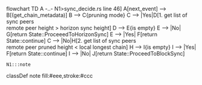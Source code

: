 flowchart TD
    A -..- N1>sync_decide.rs line 46]
    A[next_event] --> B[(get_chain_metadata)]
    B --> C{pruning mode}
    C --> |Yes|D[1. get list of sync peers </br> remote peer height > horizon sync height]
    D --> E{is empty}
    E --> |No| G[return State::ProceeedToHorizonSync]
    E --> |Yes| F[return State::continue] 
    C --> |No|H[2. get list of sync peers </br> remote peer pruned height < local longest chain]
    H --> I{is empty}
    I --> |Yes| F[return State::continue]
    I --> |No| J[return State::ProceedToBlockSync] 

    N1:::note
   classDef note fill:#eee,stroke:#ccc